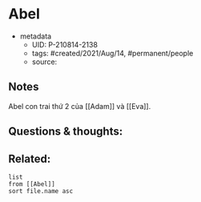 ---
---

# Abel

- metadata
	- UID: P-210814-2138
	- tags: #created/2021/Aug/14, #permanent/people 
	- source: 

## Notes
Abel con trai thứ 2 của [[Adam]] và [[Eva]]. 

## Questions & thoughts:

## Related:
```dataview
list
from [[Abel]]
sort file.name asc
```
